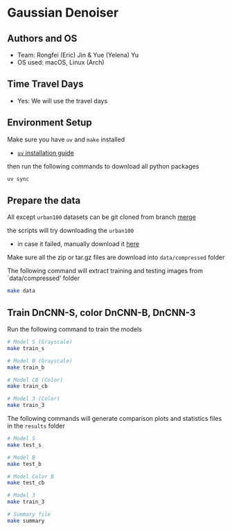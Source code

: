 # Gaussian Denoiser

## Authors and OS
- Team: Rongfei (Eric) Jin & Yue (Yelena) Yu
- OS used: macOS, Linux (Arch)

## Time Travel Days
- Yes: We will use the travel days

## Environment Setup

Make sure you have `uv` and `make` installed 
- [`uv` installation guide](https://docs.astral.sh/uv/getting-started/installation/)

then run the following commands to download all python packages
```bash
uv sync
```

## Prepare the data

All except `urban100` datasets can be git cloned from branch [merge](https://github.com/YelenaYY/Gaussian-Denoiser/tree/merge)

the scripts will try downloading the `urban100` 
- in case it failed, manually download it [here](https://drive.google.com/drive/folders/1B3DJGQKB6eNdwuQIhdskA64qUuVKLZ9u)

Make sure all the zip or tar.gz files are download  into `data/compressed` folder


The following command will extract training and testing images from `data/compressed' folder

```bash
make data
```

## Train DnCNN-S, color DnCNN-B, DnCNN-3

Run the following command to train the models

```bash
# Model S (Grayscale)
make train_s

# Model B (Grayscale)
make train_b

# Model CB (Color)
make train_cb

# Model 3 (Color)
make train_3
```

The following commands will generate comparison plots and statistics files in the `results` folder

```bash
# Model S
make test_s

# Model B
make test_b

# Model Color B
make test_cb

# Model 3
make train_3

# Summary file
make summary
```